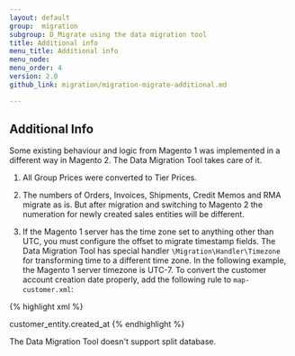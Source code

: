 ```yaml
---
layout: default
group:  migration
subgroup: D_Migrate using the data migration tool
title: Additional info
menu_title: Additional info
menu_node:
menu_order: 4
version: 2.0
github_link: migration/migration-migrate-additional.md

---
```


## Additional Info

Some existing behaviour and logic from Magento 1 was implemented in a different way in Magento 2. The Data Migration Tool takes care of it.

1. All Group Prices were converted to Tier Prices.

2. The numbers of Orders, Invoices, Shipments, Credit Memos and RMA migrate as is. But after migration and switching to Magento 2 the numeration for newly created sales entities will be different.

3. If the Magento 1 server has the time zone set to anything other than UTC, you must configure the offset to migrate timestamp fields. The Data Migration Tool has special handler `\Migration\Handler\Timezone` for transforming time to a different time zone. In the following example, the Magento 1 server timezone is UTC-7. To convert the customer account creation date properly, add the following rule to `map-customer.xml`:

  {% highlight xml %}
  <?xml version="1.0" encoding="UTF-8"?>
  <map xmlns:xs="http://www.w3.org/2001/XMLSchema-instance" xs:noNamespaceSchemaLocation="../map.xsd">
    <!--...-->
    <destination>
        <field_rules>
            <!--...-->
            <transform>
                <field>customer_entity.created_at</field>
                <handler class="\Migration\Handler\Timezone">
                    <param name="offset" value="-7" />
                </handler>
            </transform>
        </field_rules>
    </destination>
  </map>
  {% endhighlight %}

<div class="bs-callout bs-callout-info" id="info">
  <p>The Data Migration Tool doesn't support split database.</p>
</div>
